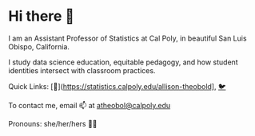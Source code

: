 # Hi there 👋

I am an Assistant Professor of Statistics at Cal Poly, in beautiful San Luis Obispo, California. 

I study data science education, equitable pedagogy, and how student identities intersect with classroom practices. 

Quick Links: [🔗](https://statistics.calpoly.edu/allison-theobold], [🐦](https://twitter.com/mtstatistics)

To contact me, email 📫 at atheobol@calpoly.edu

Pronouns: she/her/hers 🕺🏻

<!--
- 🔭 I’m currently working on ...
- 🌱 I’m currently learning ...
- 👯 I’m looking to collaborate on ...
- 💬 Ask me about ...
- 📫 How to reach me: ...
- 😄 Pronouns: ...
- ⚡ Fun fact: ...
-->
